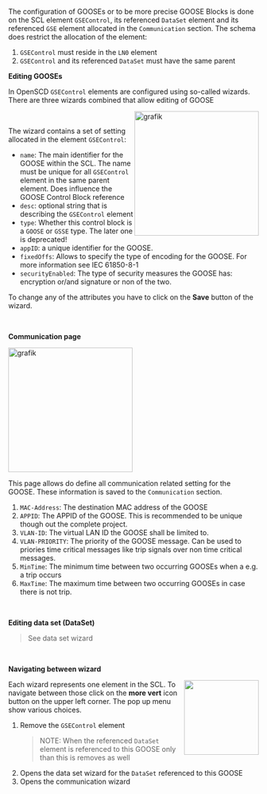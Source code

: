 The configuration of GOOSEs or to be more precise GOOSE Blocks is done on the SCL element `GSEControl`, its referenced `DataSet` element and its referenced `GSE` element allocated in the `Communication` section.
The schema does restrict the allocation of the element:

1. `GSEControl` must reside in the `LN0` element
2. `GSEControl` and its referenced `DataSet` must have the same parent

**Editing GOOSEs**

In OpenSCD `GSEControl` elements are configured using so-called wizards. There are three wizards combined that allow editing of GOOSE

<img align="right" width="250" alt="grafik" src="https://user-images.githubusercontent.com/66802940/182388141-9818dc40-9d27-4fd1-bc24-a9f78b0f1304.png">

&nbsp;

The wizard contains a set of setting allocated in the element `GSEControl`:

- `name`: The main identifier for the GOOSE within the SCL. The name must be unique for all `GSEControl` element in the same parent element. Does influence the GOOSE Control Block reference
- `desc`: optional string that is describing the `GSEControl` element
- `type`: Whether this control block is a `GOOSE` or `GSSE` type. The later one is deprecated!
- `appID`: a unique identifier for the GOOSE.
- `fixedOffs`: Allows to specify the type of encoding for the GOOSE. For more information see IEC 61850-8-1
- `securityEnabled`: The type of security measures the GOOSE has: encryption or/and signature or non of the two.

To change any of the attributes you have to click on the **Save** button of the wizard.

&nbsp;

**Communication page**

<img width="250" alt="grafik"  src="https://user-images.githubusercontent.com/66802940/182598880-546ded95-63a4-429c-9ae1-24600e4e8500.png">

This page allows do define all communication related setting for the GOOSE. These information is saved to the `Communication` section.

1. `MAC-Address`: The destination MAC address of the GOOSE
2. `APPID`: The APPID of the GOOSE. This is recommended to be unique though out the complete project.
3. `VLAN-ID`: The virtual LAN ID the GOOSE shall be limited to.
4. `VLAN-PRIORITY`: The priority of the GOOSE message. Can be used to priories time critical messages like trip signals over non time critical messages.
5. `MinTime`: The minimum time between two occurring GOOSEs when a e.g. a trip occurs
6. `MaxTime`: The maximum time between two occurring GOOSEs in case there is not trip.

&nbsp;

**Editing data set (DataSet)**

> See data set wizard

&nbsp;

**Navigating between wizard**

<img align="right" width="150" src="https://user-images.githubusercontent.com/66802940/182599062-dd5b6cbe-f530-4086-b364-a720968a85cf.png">

Each wizard represents one element in the SCL. To navigate between those click on the **more vert** icon button on the upper left corner. The pop up menu show various choices.

1. Remove the `GSEControl` element
   > NOTE: When the referenced `DataSet` element is referenced to this GOOSE only than this is removes as well
2. Opens the data set wizard for the `DataSet` referenced to this GOOSE
3. Opens the communication wizard
